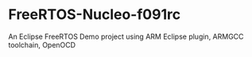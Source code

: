 # FreeRTOS-Nucleo-f091rc
An Eclipse FreeRTOS Demo project using ARM Eclipse plugin, ARMGCC toolchain, OpenOCD 
